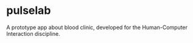 # pulselab

A prototype app about blood clinic, developed for the Human-Computer Interaction discipline.
